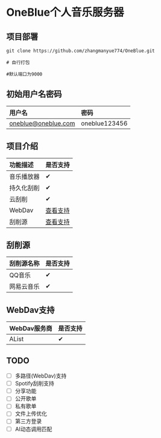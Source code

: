 # OneBlue个人音乐服务器
## 项目部署
```shell
git clone https://github.com/zhangmanyue774/OneBlue.git

# 自行打包

#默认端口为9000
```
## 初始用户名密码
| 用户名                 | 密码            |
|:--------------------|:--------------|
| oneblue@oneblue.com | oneblue123456 |
## 项目介绍
| 功能描述   | 是否支持              |
|:-------|:------------------|
| 音乐播放器  | &#10004;          |
| 持久化刮削  | &#10004;          |
| 云刮削    | &#10004;          |
| WebDav | [查看支持](#WebDav支持) |
| 刮削源    | [查看支持](#刮削源)      |   



## 刮削源
| 刮削源名称 | 是否支持         |
|:------|:-------------|
| QQ音乐  | &#10004;     | 
| 网易云音乐 | &#10004;     |

## WebDav支持
| WebDav服务商 | 是否支持         |
|:----------|:-------------|
| AList     | &#10004;     |

## TODO
- [ ] 多路径(WebDav)支持
- [ ] Spotify刮削支持
- [ ] 分享功能
- [ ] 公开歌单
- [ ] 私有歌单
- [ ] 文件上传优化
- [ ] 第三方登录
- [ ] AI动态调用匹配